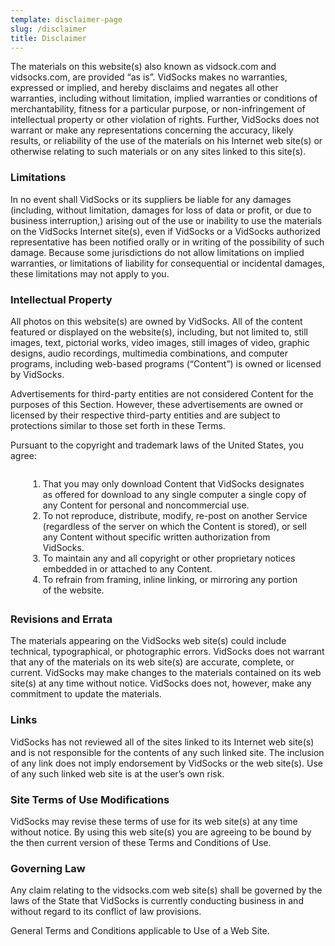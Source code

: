 ```yaml
---
template: disclaimer-page
slug: /disclaimer
title: Disclaimer
---
```


The materials on this website(s) also known as vidsock.com and vidsocks.com, are provided “as is”. VidSocks makes no warranties, expressed or implied, and hereby disclaims and negates all other warranties, including without limitation, implied warranties or conditions of merchantability, fitness for a particular purpose, or non-infringement of intellectual property or other violation of rights. Further, VidSocks does not warrant or make any representations concerning the accuracy, likely results, or reliability of the use of the materials on his Internet web site(s) or otherwise relating to such materials or on any sites linked to this site(s).



<h3>Limitations</h3>



<p>In no event shall VidSocks or its suppliers be liable for any damages (including, without limitation, damages for loss of data or profit, or due to business interruption,) arising out of the use or inability to use the materials on the VidSocks Internet site(s), even if VidSocks or a VidSocks authorized representative has been notified orally or in writing of the possibility of such damage. Because some jurisdictions do not allow limitations on implied warranties, or limitations of liability for consequential or incidental damages, these limitations may not apply to you.</p>



<h3>Intellectual Property</h3>



<p>All photos on this website(s) are owned by VidSocks. All of the content featured or displayed on the website(s), including, but not limited to, still images, text, pictorial works, video images, still images of video, graphic designs, audio recordings, multimedia combinations, and computer programs, including web-based programs (“Content”) is owned or licensed by VidSocks.</p>



<p>Advertisements for third-party entities are not considered Content for the purposes of this Section. However, these advertisements are owned or licensed by their respective third-party entities and are subject to protections similar to those set forth in these Terms.</p>



<p>Pursuant to the copyright and trademark laws of the United States, you agree:</p>



<ol style="margin:2em;"><li>That you may only download Content that VidSocks designates as offered for download to any single computer a single copy of any Content for personal and noncommercial use.</li><li>To not reproduce, distribute, modify, re-post on another Service (regardless of the server on which the Content is stored), or sell any Content without specific written authorization from VidSocks.</li><li>To maintain any and all copyright or other proprietary notices embedded in or attached to any Content.</li><li>To refrain from framing, inline linking, or mirroring any portion of the website.</li></ol>



<h3>Revisions and Errata</h3>



<p>The materials appearing on the VidSocks web site(s) could include technical, typographical, or photographic errors. VidSocks does not warrant that any of the materials on its web site(s) are accurate, complete, or current. VidSocks may make changes to the materials contained on its web site(s) at any time without notice. VidSocks does not, however, make any commitment to update the materials.</p>



<h3>Links</h3>



<p>VidSocks has not reviewed all of the sites linked to its Internet web site(s) and is not responsible for the contents of any such linked site. The inclusion of any link does not imply endorsement by VidSocks or the web site(s). Use of any such linked web site is at the user’s own risk.</p>



<h3>Site Terms of Use Modifications</h3>



<p>VidSocks may revise these terms of use for its web site(s) at any time without notice. By using this web site(s) you are agreeing to be bound by the then current version of these Terms and Conditions of Use.</p>



<h3>Governing Law</h3>



<p>Any claim relating to the vidsocks.com web site(s) shall be governed by the laws of the State that VidSocks is currently conducting business in and without regard to its conflict of law provisions.</p>



<p>General Terms and Conditions applicable to Use of a Web Site.</p>